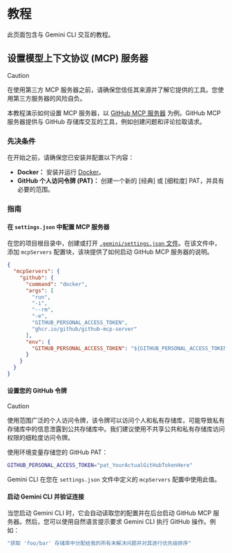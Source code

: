 # 教程

此页面包含与 Gemini CLI 交互的教程。

## 设置模型上下文协议 (MCP) 服务器

> [!CAUTION]
> 在使用第三方 MCP 服务器之前，请确保您信任其来源并了解它提供的工具。您使用第三方服务器的风险自负。

本教程演示如何设置 MCP 服务器，以 [GitHub MCP 服务器](https://github.com/github/github-mcp-server) 为例。GitHub MCP 服务器提供与 GitHub 存储库交互的工具，例如创建问题和评论拉取请求。

### 先决条件

在开始之前，请确保您已安装并配置以下内容：

- **Docker：** 安装并运行 [Docker]。
- **GitHub 个人访问令牌 (PAT)：** 创建一个新的 [经典] 或 [细粒度] PAT，并具有必要的范围。

[Docker]: https://www.docker.com/
[classic]: https://github.com/settings/tokens/new
[fine-grained]: https://github.com/settings/personal-access-tokens/new

### 指南

#### 在 `settings.json` 中配置 MCP 服务器

在您的项目根目录中，创建或打开 [`.gemini/settings.json` 文件](./configuration.md)。在该文件中，添加 `mcpServers` 配置块，该块提供了如何启动 GitHub MCP 服务器的说明。

```json
{
  "mcpServers": {
    "github": {
      "command": "docker",
      "args": [
        "run",
        "-i",
        "--rm",
        "-e",
        "GITHUB_PERSONAL_ACCESS_TOKEN",
        "ghcr.io/github/github-mcp-server"
      ],
      "env": {
        "GITHUB_PERSONAL_ACCESS_TOKEN": "${GITHUB_PERSONAL_ACCESS_TOKEN}"
      }
    }
  }
}
```

#### 设置您的 GitHub 令牌

> [!CAUTION]
> 使用范围广泛的个人访问令牌，该令牌可以访问个人和私有存储库，可能导致私有存储库中的信息泄露到公共存储库中。我们建议使用不共享公共和私有存储库访问权限的细粒度访问令牌。

使用环境变量存储您的 GitHub PAT：

```bash
GITHUB_PERSONAL_ACCESS_TOKEN="pat_YourActualGitHubTokenHere"
```

Gemini CLI 在您在 `settings.json` 文件中定义的 `mcpServers` 配置中使用此值。

#### 启动 Gemini CLI 并验证连接

当您启动 Gemini CLI 时，它会自动读取您的配置并在后台启动 GitHub MCP 服务器。然后，您可以使用自然语言提示要求 Gemini CLI 执行 GitHub 操作。例如：

```bash
"获取 'foo/bar' 存储库中分配给我的所有未解决问题并对其进行优先级排序"
```
